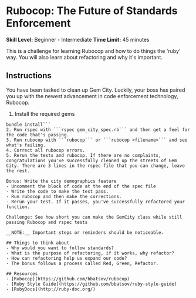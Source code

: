 # Rubocop: The Future of Standards Enforcement

__Skill Level:__ Beginner - Intermediate
__Time Limit:__ 45 minutes 

This is a challenge for learning Rubocop and how to do things the 'ruby' way.
You will also learn about refactoring and why it's important.

## Instructions
You have been tasked to clean up Gem City. Luckily, your boss has paired you up with the newest advancement in code enforcement technology, Rubocop.  
  1. Install the required gems
  ```gem install bundler
  bundle install```
  2. Run rspec with ```rspec gem_city_spec.rb``` and then get a feel for the code that's passing.
  3. Run rubocop with ```rubocop``` or ```rubocop <filename>``` and see what's failing.
  4. Correct all rubocop errors.
  5. Rerun the tests and rubocop. If there are no complaints, congratulations you've successfully cleaned up the streets of Gem City. There are 3 lines in the rspec file that you can change, leave the rest.

Bonus: Write the city demographics feature
- Uncomment the block of code at the end of the spec file
- Write the code to make the test pass.
- Run rubocop and then make the corrections.
- Rerun your test. If it passes, you've successfully refactored your function.

Challenge: See how short you can make the GemCity class while still passing Rubocop and rspec tests

__NOTE:__ Important steps or reminders should be noticeable.  

## Things to think about
- Why would you want to follow standards?
- What is the purpose of refactoring, if it works, why refactor?
- How can refactoring help us expand our code?
- The bonus follows a process called Red, Green, Refactor.

## Resources
- [Rubocop](https://github.com/bbatsov/rubocop)
- [Ruby Style Guide](https://github.com/bbatsov/ruby-style-guide)
- [RubyDocs](http://ruby-doc.org/)
